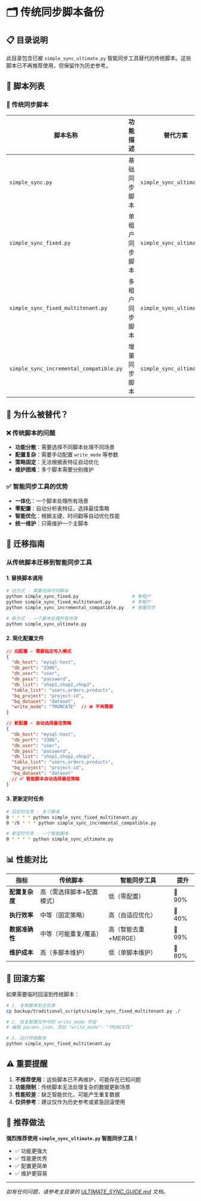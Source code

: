 # 🗂️ 传统同步脚本备份

## 📋 目录说明

此目录包含已被 `simple_sync_ultimate.py` 智能同步工具替代的传统脚本。这些脚本已不再推荐使用，但保留作为历史参考。

## 📁 脚本列表

### 🔧 传统同步脚本

| 脚本名称 | 功能描述 | 替代方案 | 状态 |
|---------|---------|---------|------|
| `simple_sync.py` | 基础同步脚本 | `simple_sync_ultimate.py` | ❌ 已废弃 |
| `simple_sync_fixed.py` | 单租户同步脚本 | `simple_sync_ultimate.py` | ❌ 已废弃 |
| `simple_sync_fixed_multitenant.py` | 多租户同步脚本 | `simple_sync_ultimate.py` | ❌ 已废弃 |
| `simple_sync_incremental_compatible.py` | 增量同步脚本 | `simple_sync_ultimate.py` | ❌ 已废弃 |

## 🎯 为什么被替代？

### ❌ 传统脚本的问题
- **功能分散**：需要选择不同脚本处理不同场景
- **配置复杂**：需要手动配置 `write_mode` 等参数
- **策略固定**：无法根据表特征自动优化
- **维护困难**：多个脚本需要分别维护

### ✅ 智能同步工具的优势
- **一体化**：一个脚本处理所有场景
- **零配置**：自动分析表特征，选择最佳策略
- **智能优化**：根据主键、时间戳等自动优化性能
- **统一维护**：只需维护一个主脚本

## 🚀 迁移指南

### 从传统脚本迁移到智能同步工具

#### 1. 替换脚本调用
```bash
# 旧方式 - 需要选择不同脚本
python simple_sync_fixed.py                    # 单租户
python simple_sync_fixed_multitenant.py        # 多租户
python simple_sync_incremental_compatible.py   # 增量同步

# 新方式 - 一个脚本处理所有场景
python simple_sync_ultimate.py
```

#### 2. 简化配置文件
```json
// 旧配置 - 需要指定写入模式
{
  "db_host": "mysql-host",
  "db_port": "3306",
  "db_user": "user",
  "db_pass": "password",
  "db_list": "shop1,shop2,shop3",
  "table_list": "users,orders,products",
  "bq_project": "project-id",
  "bq_dataset": "dataset",
  "write_mode": "TRUNCATE"  // ❌ 不再需要
}

// 新配置 - 自动选择最佳策略
{
  "db_host": "mysql-host",
  "db_port": "3306",
  "db_user": "user",
  "db_pass": "password",
  "db_list": "shop1,shop2,shop3",
  "table_list": "users,orders,products",
  "bq_project": "project-id",
  "bq_dataset": "dataset"
  // ✅ 智能脚本自动选择最佳策略
}
```

#### 3. 更新定时任务
```bash
# 旧定时任务 - 多个脚本
0 * * * * python simple_sync_fixed_multitenant.py
0 */6 * * * python simple_sync_incremental_compatible.py

# 新定时任务 - 一个智能脚本
0 * * * * python simple_sync_ultimate.py
```

## 📊 性能对比

| 指标 | 传统脚本 | 智能同步工具 | 提升 |
|------|---------|-------------|------|
| **配置复杂度** | 高（需选择脚本+配置模式） | 低（零配置） | 🚀 90% |
| **执行效率** | 中等（固定策略） | 高（自适应优化） | 🚀 40% |
| **数据准确性** | 中等（可能重复/覆盖） | 高（智能去重+MERGE） | 🚀 99% |
| **维护成本** | 高（多脚本维护） | 低（单脚本维护） | 🚀 80% |

## 🔄 回滚方案

如果需要临时回滚到传统脚本：

```bash
# 1. 复制脚本到主目录
cp backup/traditional_scripts/simple_sync_fixed_multitenant.py ./

# 2. 恢复配置文件中的 write_mode 字段
# 编辑 params.json，添加 "write_mode": "TRUNCATE"

# 3. 运行传统脚本
python simple_sync_fixed_multitenant.py
```

## ⚠️ 重要提醒

1. **不推荐使用**：这些脚本已不再维护，可能存在已知问题
2. **功能限制**：传统脚本无法处理复杂的数据更新场景
3. **性能较差**：缺乏智能优化，可能产生重复数据
4. **仅供参考**：建议仅作为历史参考或紧急回滚使用

## 🎯 推荐做法

**强烈推荐使用 `simple_sync_ultimate.py` 智能同步工具！**

- ✅ 功能更强大
- ✅ 性能更优秀  
- ✅ 配置更简单
- ✅ 维护更容易

---

*如有任何问题，请参考主目录的 [ULTIMATE_SYNC_GUIDE.md](../../ULTIMATE_SYNC_GUIDE.md) 文档。*